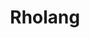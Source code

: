 ---
layout: home
title: Rholang
nav_exclude: true
description: "A reflective higher-order concurrent programming language designed for blockchain and distributed computing."
permalink: /
---